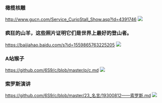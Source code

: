 ### 橄榄核雕
http://www.gucn.com/Service_CurioStall_Show.asp?Id=4391746
![](http://file5.gucn.com/file2/CurioPicfile/20120617/Gucn_20120617344855075540Pic4.jpg)

### 疯狂的山羊，这些照片证明它们是世界上最好的登山者。
https://baijiahao.baidu.com/s?id=1559865763225205
![](https://t12.baidu.com/it/u=374945567,1473046664&fm=170&s=9FA7EC4C9EA1A25F0AE5E81D030090CB&w=500&h=316&img.JPEG)

### A站猴子
https://github.com/6S9/c/blob/master/p/c.md
![](http://www.iresearch.tv/wp-content/uploads/2017/07/acfun-e1479914122573.png)

### 索罗斯演讲
https://github.com/6S9/c/blob/master/23_名言/19300812——索罗斯.md
![](http://p1.ifengimg.com/a/2018_05/a19d943cdff8b22_size19_w500_h347.jpg)
